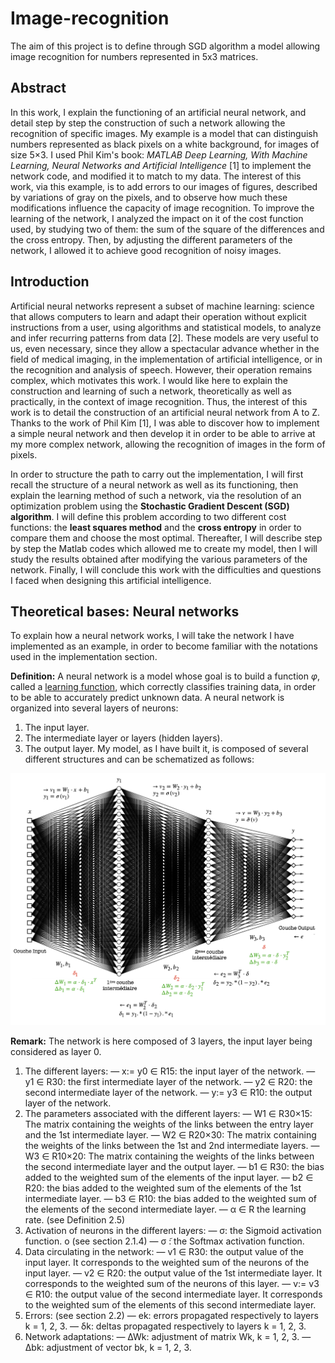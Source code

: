# Image-recognition
The aim of this project is to define through SGD algorithm a model allowing image recognition for numbers represented in 5x3 matrices.

## Abstract
In this work, I explain the functioning of an artificial neural network, and detail step by step the construction of such a network allowing the recognition of specific images. 
My example is a model that can distinguish numbers represented as black pixels on a white background, for images of size 5×3. 
I used Phil Kim's book: *MATLAB Deep Learning, With Machine Learning, Neural Networks and Artificial Intelligence* [1] to implement the network code, and modified it to match to my data.
The interest of this work, via this example, is to add errors to our images of figures, described by variations of gray on the pixels, and to observe how much these modifications influence the capacity of image recognition. 
To improve the learning of the network, I analyzed the impact on it of the cost function used, by studying two of them: the sum of the square of the differences and the cross entropy. 
Then, by adjusting the different parameters of the network, I allowed it to achieve good recognition of noisy images.

## Introduction
Artificial neural networks represent a subset of machine learning: science that allows computers to learn and adapt their operation without explicit instructions from a user, using algorithms and statistical models, to analyze and infer recurring patterns from data [2]. These models are very useful to us, even necessary, since they allow a spectacular advance whether in the field of medical imaging, in the implementation of artificial intelligence, or in the recognition and analysis of speech. However, their operation remains complex, which motivates this work. 
I would like here to explain the construction and learning of such a network, theoretically as well as practically, in the context of image recognition. Thus, the interest of this work is to detail the construction of an artificial neural network from A to Z. Thanks to the work of Phil Kim [1], I was able to discover how to implement a simple neural network and then develop it in order to be able to arrive at my more complex network, allowing the recognition of images in the form of pixels.


In order to structure the path to carry out the implementation, I will first recall the structure of a neural network as well as its functioning, then explain the learning method of such a network, via the resolution of an optimization problem using the **Stochastic Gradient Descent (SGD) algorithm**. I will define this problem according to two different cost functions: the **least squares method** and the **cross entropy** in order to compare them and choose the most optimal. Thereafter, I will describe step by step the Matlab codes which allowed me to create my model, then I will study the results obtained after modifying the various parameters of the network. Finally, I will conclude this work with the difficulties and questions I faced when designing this artificial intelligence.

## Theoretical bases: Neural networks
To explain how a neural network works, I will take the network I have implemented as an example, in order to become familiar with the notations used in  the implementation section.


**Definition:** A neural network is a model whose goal is to build a function *φ*, called a <ins>learning function</ins>, which correctly classifies training data, in order to be able to accurately predict unknown data.
A neural network is organized into several layers of neurons: 
1. The input layer.
2. The intermediate layer or layers (hidden layers).
3. The output layer.
My model, as I have built it, is composed of several different structures and can be schematized as follows:

![Representation of my neural network.](https://github.com/vsliki/Image-recognition/blob/main/NN.png)

**Remark:** The network is here composed of 3 layers, the input layer
being considered as layer 0.

1. The different layers:
  — x:= y0 ∈ R15: the input layer of the network.
  — y1 ∈ R30: the first intermediate layer of the network. 
  — y2 ∈ R20: the second intermediate layer of the network. 
  — y:= y3 ∈ R10: the output layer of the network.
2. The parameters associated with the different layers:
  — W1 ∈ R30×15: The matrix containing the weights of the links between the entry layer and the 1st intermediate layer.
  — W2 ∈ R20×30: The matrix containing the weights of the links between the 1st and 2nd intermediate layers.
  — W3 ∈ R10×20: The matrix containing the weights of the links between the second intermediate layer and the output layer.
  — b1 ∈ R30: the bias added to the weighted sum of the elements of the input layer.
  — b2 ∈ R20: the bias added to the weighted sum of the elements of the 1st intermediate layer.
  — b3 ∈ R10: the bias added to the weighted sum of the elements of the second intermediate layer.
  — α ∈ R the learning rate. (see Definition 2.5)
3. Activation of neurons in the different layers:
  — σ: the Sigmoid activation function. o (see section 2.1.4) 
  — σ ̃: the Softmax activation function.
4. Data circulating in the network:
  — v1 ∈ R30: the output value of the input layer. It corresponds to the weighted sum of the neurons of the input layer.
  — v2 ∈ R20: the output value of the 1st intermediate layer. It corresponds to the weighted sum of the neurons of this layer.
  — v:= v3 ∈ R10: the output value of the second intermediate layer. It corresponds to the weighted sum of the elements of this second intermediate layer.
5. Errors: (see section 2.2)
  — ek: errors propagated respectively to layers k = 1, 2, 3. 
  — δk: deltas propagated respectively to layers k = 1, 2, 3.
6. Network adaptations:
  — ∆Wk: adjustment of matrix Wk, k = 1, 2, 3. 
  — ∆bk: adjustment of vector bk, k = 1, 2, 3.



